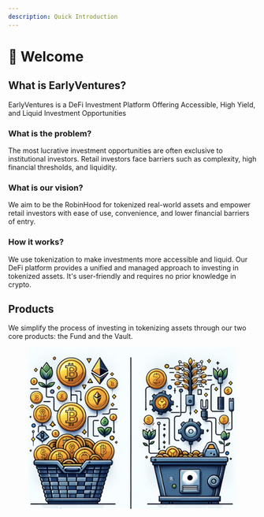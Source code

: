 ```yaml
---
description: Quick Introduction
---
```


# 👋 Welcome

## What is EarlyVentures?

EarlyVentures is a DeFi Investment Platform Offering Accessible, High Yield, and Liquid Investment Opportunities

### What is the problem?&#x20;

The most lucrative investment opportunities are often exclusive to institutional investors. Retail investors face barriers such as complexity, high financial thresholds, and liquidity.

### What is our vision?

We aim to be the RobinHood for tokenized real-world assets and empower retail investors with ease of use, convenience, and lower financial barriers of entry.

### How it works?

We use tokenization to make investments more accessible and liquid. Our DeFi platform provides a unified and managed approach to investing in tokenized assets. It's user-friendly and requires no prior knowledge in crypto.



## Products

We simplify the process of investing in tokenizing assets through our two core products: the Fund and the Vault.

<figure><img src=".gitbook/assets/CleanShot 2023-11-14 at 08.49.30@2x (2).png" alt=""><figcaption></figcaption></figure>

####
